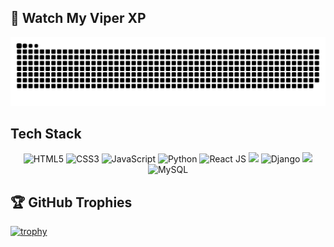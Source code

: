 
## 🐍 Watch My Viper XP
![Snake dark](https://github.com/BadGalRiirii/BadGalRiirii/blob/output/github-contribution-grid-snake-dark.svg)


## Tech Stack

<div align="center">

  <!-- Languages -->
  <img src="https://cdn.jsdelivr.net/gh/devicons/devicon/icons/html5/html5-original.svg" width="45" height="45" alt="HTML5"/>
  <img src="https://cdn.jsdelivr.net/gh/devicons/devicon/icons/css3/css3-original.svg" width="45" height="45" alt="CSS3"/>
  <img src="https://cdn.jsdelivr.net/gh/devicons/devicon/icons/javascript/javascript-original.svg" width="45" height="45" alt="JavaScript"/>
  <img src="https://cdn.jsdelivr.net/gh/devicons/devicon/icons/python/python-original.svg" width="45" height="45" alt="Python"/>

  <!-- Frontend Frameworks -->
  <img src="https://cdn.jsdelivr.net/gh/devicons/devicon/icons/react/react-original.svg" width="45" height="45" alt="React JS"/>
  <img src="https://img.shields.io/badge/-ReactNative-61DAFB?style=for-the-badge&logo=react&logoColor=black" height="30"/>

  <!-- Backend & APIs -->
  <img src="https://cdn.jsdelivr.net/gh/devicons/devicon/icons/django/django-plain.svg" width="45" height="45" alt="Django"/>
  <img src="https://img.shields.io/badge/-FastAPI-009688?style=for-the-badge&logo=fastapi&logoColor=white" height="30"/>

  <!-- Database -->
  <img src="https://cdn.jsdelivr.net/gh/devicons/devicon/icons/mysql/mysql-original.svg" width="45" height="45" alt="MySQL"/>

</div>

## 🏆 GitHub Trophies

[![trophy](https://github-profile-trophy.vercel.app/?username=BadGalRiirii&theme=darkhub)](https://github.com/ryo-ma/github-profile-trophy)

